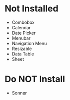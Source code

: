 # Not Installed
- Combobox
- Calendar
- Date Picker
- Menubar
- Navigation Menu
- Resizable
- Data Table
- Sheet

# Do NOT Install
- Sonner